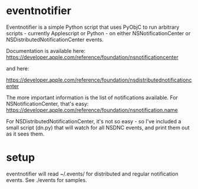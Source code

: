 # eventnotifier

Eventnotifier is a simple Python script that uses PyObjC to run arbitrary
scripts - currently Applescript or Python - on either NSNotificationCenter or
NSDistributedNotificationCenter events.

Documentation is available here:
https://developer.apple.com/reference/foundation/nsnotificationcenter

and here:

https://developer.apple.com/reference/foundation/nsdistributednotificationcenter

The more important information is the list of notifications available.  For
NSNotificationCenter, that's easy:
https://developer.apple.com/reference/foundation/nsnotification.name

For NSDistributedNotificationCenter, it's not so easy - so I've included a
small script (dn.py) that will watch for all NSDNC events, and print them out 
as it sees them.

# setup
eventnotifier will read ~/.events/ for distributed and regular notification events.  See ./events for samples.
